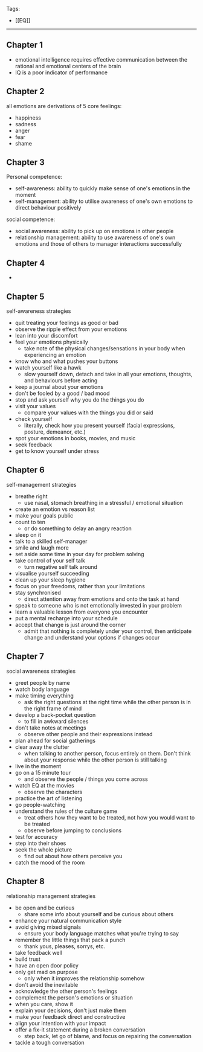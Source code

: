 Tags:
- [[EQ]]
---
## Chapter 1
- emotional intelligence requires effective communication between the rational and emotional centers of the brain
- IQ is a poor indicator of performance

## Chapter 2
all emotions are derivations of 5 core feelings:
- happiness
- sadness
- anger 
- fear
- shame

## Chapter 3
Personal competence:
- self-awareness: ability to quickly make sense of one's emotions in the moment
- self-management: ability to utilise awareness of one's own emotions to direct behaviour positively

social competence:
- social awareness: ability to pick up on emotions in other people
- relationship management: ability to use awareness of one's own emotions and those of others to manager interactions successfully

## Chapter 4
-

## Chapter 5
self-awareness strategies
- quit treating your feelings as good or bad
- observe the ripple effect from your emotions
- lean into your discomfort
- feel your emotions physically
	- take note of the physical changes/sensations in your body when experiencing an emotion
- know who and what pushes your buttons
- watch yourself like a hawk
	- slow yourself down, detach and take in all your emotions, thoughts, and behaviours before acting
- keep a journal about your emotions
- don't be fooled by a good / bad mood
- stop and ask yourself why you do the things you do
- visit your values
	- compare your values with the things you did or said
- check yourself
	- literally, check how you present yourself (facial expressions, posture, demeanor, etc.)
- spot your emotions in books, movies, and music
- seek feedback
- get to know yourself under stress

## Chapter 6
self-management strategies
- breathe right
	- use nasal, stomach breathing in a stressful / emotional situation
- create an emotion vs reason list
- make your goals public
- count to ten
	- or do something to delay an angry reaction
- sleep on it
- talk to a skilled self-manager
- smile and laugh more
- set aside some time in your day for problem solving
- take control of your self talk
	- turn negative self talk around
- visualise yourself succeeding
- clean up your sleep hygiene
- focus on your freedoms, rather than your limitations
- stay synchronised
	- direct attention away from emotions and onto the task at hand
- speak to someone who is not emotionally invested in your problem
- learn a valuable lesson from everyone you encounter
- put a mental recharge into your schedule
- accept that change is just around the corner
	- admit that nothing is completely under your control, then anticipate change and understand your options if changes occur

## Chapter 7
social awareness strategies
- greet people by name
- watch body language
- make timing everything
	- ask the right questions at the right time while the other person is in the right frame of mind
- develop a back-pocket question
	- to fill in awkward silences
- don't take notes at meetings
	- observe other people and their expressions instead
- plan ahead for social gatherings
- clear away the clutter
	- when talking to another person, focus entirely on them. Don't think about your response while the other person is still talking
- live in the moment
- go on a 15 minute tour
	- and observe the people / things you come across
- watch EQ at the movies
	- observe the characters
- practice the art of listening
- go people-watching
- understand the rules of the culture game
	- treat others how they want to be treated, not how you would want to be treated
	- observe before jumping to conclusions
- test for accuracy
- step into their shoes
- seek the whole picture
	- find out about how others perceive you
- catch the mood of the room

## Chapter 8
relationship management strategies
- be open and be curious
	- share some info about yourself and be curious about others
- enhance your natural communication style
- avoid giving mixed signals
	- ensure your body language matches what you're trying to say
- remember the little things that pack a punch
	- thank yous, pleases, sorrys, etc.
- take feedback well
- build trust
- have an open door policy
- only get mad on purpose
	- only when it improves the relationship somehow
- don't avoid the inevitable
- acknowledge the other person's feelings
- complement the person's emotions or situation
- when you care, show it
- explain your decisions, don't just make them
- make your feedback direct and constructive
- align your intention with your impact
- offer a fix-it statement during a broken conversation
	- step back, let go of blame, and focus on repairing the conversation
- tackle a tough conversation